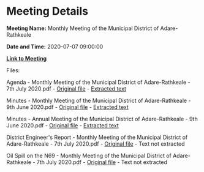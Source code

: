 # Meeting Details

**Meeting Name:** Monthly Meeting of the Municipal District of Adare-Rathkeale

**Date and Time:** 2020-07-07 09:00:00

**[Link to Meeting](https://www.limerick.ie/council/whats-on/monthly-meeting-municipal-district-adare-rathkeale-59)**

Files: 

Agenda - Monthly Meeting of the Municipal District of Adare-Rathkeale - 7th July 2020.pdf - [Original file](https://www.limerick.ie/sites/default/files/media/documents/2020-07/00-agenda-7th-july-2020.pdf) - [Extracted text](./Agenda%20-%C2%A0Monthly%20Meeting%20of%20the%20Municipal%20District%20of%20Adare-Rathkeale%20-%207th%20July%202020.md)

Minutes - Monthly Meeting of the Municipal District of Adare-Rathkeale -  9th June 2020.pdf - [Original file](https://www.limerick.ie/sites/default/files/media/documents/2020-07/01-a-minutes-of-monthly-meeting-09th-june-2020_0.pdf) - [Extracted text](./Minutes%20-%C2%A0Monthly%20Meeting%20of%20the%20Municipal%20District%20of%20Adare-Rathkeale%20-%C2%A0%209th%20June%202020.md)

Minutes - Annual Meeting of the Municipal District of Adare-Rathkeale - 9th June 2020.pdf - [Original file](https://www.limerick.ie/sites/default/files/media/documents/2020-07/01-b-minutes-of-annual-meeting-9th-june-2020.pdf) - [Extracted text](./Minutes%20-%20Annual%20Meeting%20of%20the%20Municipal%20District%20of%20Adare-Rathkeale%20-%209th%20June%202020.md)

District Engineer's Report - Monthly Meeting of the Municipal District of Adare-Rathkeale - 7th July 2020.pdf - [Original file](https://www.limerick.ie/sites/default/files/media/documents/2020-07/02-district-engineers-report-1.pdf) - Text not extracted

Oil Spill on the N69 - Monthly Meeting of the Municipal District of Adare-Rathkeale - 7th July 2020.pdf - [Original file](https://www.limerick.ie/sites/default/files/media/documents/2020-07/04-oil-spill-on-the-n69.pdf) - Text not extracted

